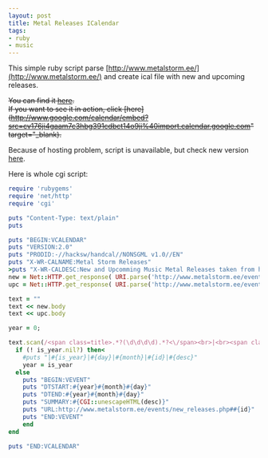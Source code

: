 ```yaml
---
layout: post
title: Metal Releases ICalendar
tags:
- ruby
- music
---
```


This simple ruby script parse [http://www.metalstorm.ee/](http://www.metalstorm.ee/) and create ical file with new and upcoming releases.

<del>You can find it [here](http://fazibear.xmgfree.com/scripts/metalstorm-releases.cgi).<br />If you want to see it in action, click [here](http://www.google.com/calendar/embed?src=cv176ji4gaam7c3hbg391cdbct14o9ji%40import.calendar.google.com" target="_blank).</del>

Because of hosting problem, script is unavailable, but check new version [here](http://metalstorm-releases.appjet.net/calendar.ics).

Here is whole cgi script:

```ruby
require 'rubygems'
require 'net/http'
require 'cgi'

puts "Content-Type: text/plain"
puts

puts "BEGIN:VCALENDAR"
puts "VERSION:2.0"
puts "PRODID:-//hacksw/handcal//NONSGML v1.0//EN"
puts "X-WR-CALNAME:Metal Storm Releases"
>puts "X-WR-CALDESC:New and Upcomming Music Metal Releases taken from http://www.metalstorm.ee. Made by FaziBear."
new = Net::HTTP.get_response( URI.parse('http://www.metalstorm.ee/events/new_releases.php'))
upc = Net::HTTP.get_response( URI.parse('http://www.metalstorm.ee/events/new_releases.php?upcoming=1'))

text = ""
text << new.body
text << upc.body

year = 0;

text.scan(/<span class=title>.*?(\d\d\d\d).*?<\/span><br>|<br><span class=dark>(\d\d).(\d\d).*?<\/span><a href=#(.*?)>(.*?)<\/a>/i) do |is_year, day,month, id ,desc|
  if (! is_year.nil?) then<
    #puts "|#{is_year}|#{day}|#{month}|#{id}|#{desc}"
    year = is_year
  else
    puts "BEGIN:VEVENT"
    puts "DTSTART:#{year}#{month}#{day}"
    puts "DTEND:#{year}#{month}#{day}"
    puts "SUMMARY:#{CGI::unescapeHTML(desc)}"
    puts "URL:http://www.metalstorm.ee/events/new_releases.php##{id}"
    puts "END:VEVENT"
    end
end

puts "END:VCALENDAR"
```